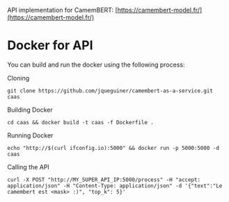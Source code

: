 
API implementation for CamemBERT:
[https://camembert-model.fr/](https://camembert-model.fr/)

# Docker for API

You can build and run the docker using the following process:

Cloning
```console
git clone https://github.com/jqueguiner/camembert-as-a-service.git caas
```

Building Docker
```console
cd caas && docker build -t caas -f Dockerfile .
```

Running Docker
```console
echo "http://$(curl ifconfig.io):5000" && docker run -p 5000:5000 -d caas
```

Calling the API
```console
curl -X POST "http://MY_SUPER_API_IP:5000/process" -H "accept: application/json" -H "Content-Type: application/json" -d '{"text":"Le camembert est <mask> :)", "top_k": 5}'
```
